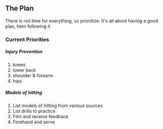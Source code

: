 ## The Plan

There is not time for everything, so prioritize:  It's all about having a good plan, hten following it


### Current Priorities 

##### Injury Prevention
1. knees
2. lower back
3. shoulder & forearm
4. hips
	
##### Models of hitting
1. List models of hitting from various sources
2. List drills to practice
3. Film and receive feedback
4. Forehand and serve
	